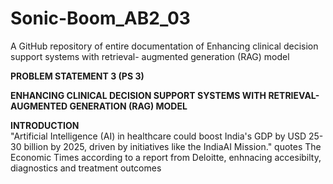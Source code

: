 # Sonic-Boom_AB2_03
A GitHub repository of entire documentation of Enhancing clinical decision support systems with retrieval- augmented generation (RAG) model  

**PROBLEM STATEMENT 3 (PS 3)**

**ENHANCING CLINICAL DECISION SUPPORT SYSTEMS WITH RETRIEVAL-AUGMENTED GENERATION (RAG) MODEL**  

**INTRODUCTION**  
"Artificial Intelligence (AI) in healthcare could boost India's GDP by USD 25-30 billion by 2025, driven by initiatives like the IndiaAI Mission." quotes The Economic Times according to a report from Deloitte, enhnacing accesibilty, diagnostics and treatment outcomes 
